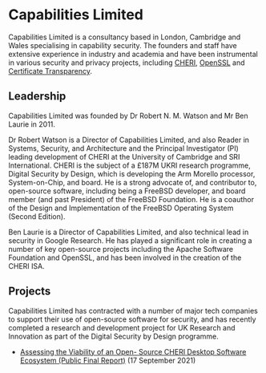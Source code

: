 # Capabilities Limited

Capabilities Limited is a consultancy based in London, Cambridge and Wales specialising in capability security.
The founders and staff have extensive experience in industry and academia and have been instrumental in various security and privacy projects,
including [CHERI](https://www.cl.cam.ac.uk/research/security/ctsrd/cheri/), [OpenSSL](https://www.openssl.org/) and
[Certificate Transparency](https://certificate.transparency.dev/).


## Leadership

Capabilities Limited was founded by Dr Robert N. M. Watson and Mr Ben Laurie in 2011.

Dr Robert Watson is a Director of Capabilities Limited, and also Reader in Systems, Security, and Architecture and the Principal Investigator (PI) leading development of CHERI at the University of Cambridge and SRI International.  CHERI is the subject of a £187M UKRI research programme, Digital Security by Design, which is developing the Arm Morello processor, System-on-Chip, and board.  He is a strong advocate of, and contributor to, open-source software, including being a FreeBSD developer, and board member (and past President) of the FreeBSD Foundation.  He is a coauthor of the Design and Implementation of the FreeBSD Operating System (Second Edition).

Ben Laurie is a Director of Capabilities Limited, and also technical lead in security in Google Research. He has played a significant role in creating a number of key open-source projects including the Apache Software Foundation and OpenSSL, and has been involved in the creation of the CHERI ISA.

## Projects

Capabilities Limited has contracted with a number of major tech companies to support their use of open-source software for security, and has recently completed a research and development project for UK Research and Innovation as part of the Digital Security by Design programme.

 * [Assessing the Viability of an Open- Source CHERI Desktop Software Ecosystem (Public Final Report)](pdfs/20210917-capltd-cheri-desktop-report-version1-FINAL.pdf) (17 September 2021)
